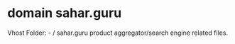 # domain sahar.guru

Vhost Folder:
    - / sahar.guru product aggregator/search engine related files.

